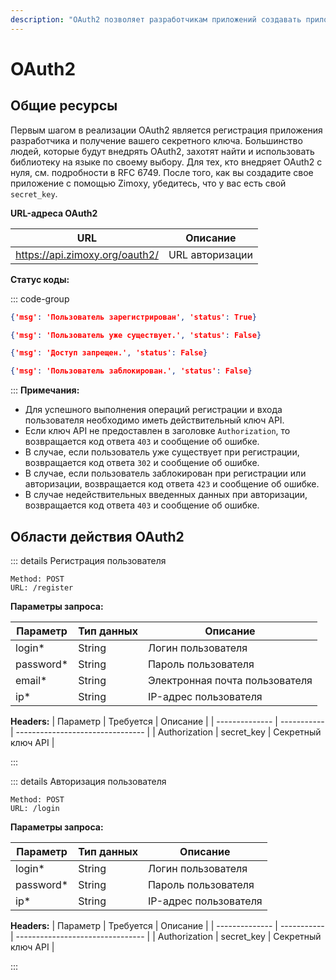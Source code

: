 ```yaml
---
description: "OAuth2 позволяет разработчикам приложений создавать приложения, использующие аутентификацию и данные из Zimoxy API."
---
```


# OAuth2 <Badge type="warning" text="experimental" />

## Общие ресурсы

Первым шагом в реализации OAuth2 является регистрация приложения разработчика и получение вашего секретного ключа. Большинство людей, которые будут внедрять OAuth2, захотят найти и использовать библиотеку на языке по своему выбору. Для тех, кто внедряет OAuth2 с нуля, см. подробности в RFC 6749. После того, как вы создадите свое приложение с помощью Zimoxy, убедитесь, что у вас есть свой `secret_key`.

**URL-адреса OAuth2**

| URL                            | Описание        |
| ------------------------------ | --------------- |
| https://api.zimoxy.org/oauth2/ | URL авторизации |

**Статус коды:**

::: code-group

```json [200: OK]
{'msg': 'Пользователь зарегистрирован', 'status': True}
```

```json [302: Found]
{'msg': 'Пользователь уже существует.', 'status': False}
```

```json [403: Forbidden]
{'msg': 'Доступ запрещен.', 'status': False}
```

```json [423: Locked]
{'msg': 'Пользователь заблокирован.', 'status': False}
```

:::
**Примечания:**
- Для успешного выполнения операций регистрации и входа пользователя необходимо иметь действительный ключ API.
- Если ключ API не предоставлен в заголовке `Authorization`, то возвращается код ответа `403` и сообщение об ошибке.
- В случае, если пользователь уже существует при регистрации, возвращается код ответа `302` и сообщение об ошибке.
- В случае, если пользователь заблокирован при регистрации или авторизации, возвращается код ответа `423` и сообщение об ошибке.
- В случае недействительных введенных данных при авторизации, возвращается код ответа `403` и сообщение об ошибке.

## Области действия OAuth2

::: details Регистрация пользователя
```
Method: POST
URL: /register
```

**Параметры запроса:**

| Параметр     | Тип данных | Описание                         |
| ------------ | ---------- | -------------------------------- |
| login*       | String     | Логин пользователя               |
| password*    | String     | Пароль пользователя              |
| email*       | String     | Электронная почта пользователя   |
| ip*          | String     | IP-адрес пользователя            |

**Headers:**
| Параметр       | Требуется   | Описание                         |
| -------------- | ----------- | -------------------------------- |
| Authorization  | secret_key  | Секретный ключ API               |

:::

::: details Авторизация пользователя
```
Method: POST
URL: /login
```

**Параметры запроса:**

| Параметр     | Тип данных | Описание                         |
| ------------ | ---------- | -------------------------------- |
| login*       | String     | Логин пользователя               |
| password*    | String     | Пароль пользователя              |
| ip*          | String     | IP-адрес пользователя            |

**Headers:**
| Параметр       | Требуется   | Описание                         |
| -------------- | ----------- | -------------------------------- |
| Authorization  | secret_key  | Секретный ключ API               |

:::

